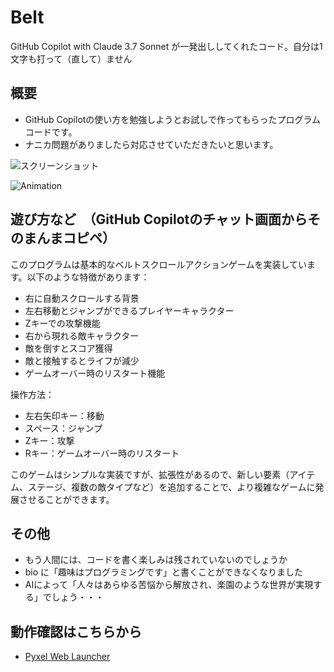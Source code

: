 # Belt
GitHub Copilot with Claude 3.7 Sonnet が一発出ししてくれたコード。自分は1文字も打って（直して）ません

## 概要
- GitHub Copilotの使い方を勉強しようとお試しで作ってもらったプログラムコードです。
- ナニカ問題がありましたら対応させていただきたいと思います。

![スクリーンショット](https://cdn-ak.f.st-hatena.com/images/fotolife/H/Hiesuke/20250325/20250325111226.png)

![Animation](https://cdn-ak.f.st-hatena.com/images/fotolife/H/Hiesuke/20250325/20250325112727.gif)

## 遊び方など　（GitHub Copilotのチャット画面からそのまんまコピペ）

このプログラムは基本的なベルトスクロールアクションゲームを実装しています。以下のような特徴があります：
- 右に自動スクロールする背景
- 左右移動とジャンプができるプレイヤーキャラクター
- Zキーでの攻撃機能
- 右から現れる敵キャラクター
- 敵を倒すとスコア獲得
- 敵と接触するとライフが減少
- ゲームオーバー時のリスタート機能

操作方法：
- 左右矢印キー：移動
- スペース：ジャンプ
- Zキー：攻撃
- Rキー：ゲームオーバー時のリスタート

このゲームはシンプルな実装ですが、拡張性があるので、新しい要素（アイテム、ステージ、複数の敵タイプなど）を追加することで、より複雑なゲームに発展させることができます。

## その他
- もう人間には、コードを書く楽しみは残されていないのでしょうか
- bio に「趣味はプログラミングです」と書くことができなくなりました
- AIによって「人々はあらゆる苦悩から解放され、楽園のような世界が実現する」でしょう・・・

## 動作確認はこちらから
- [Pyxel Web Launcher](https://kitao.github.io/pyxel/wasm/launcher/?run=Hiekichi.Belt.belt)


